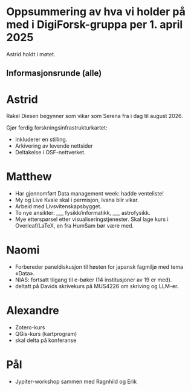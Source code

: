 # Oppsummering av hva vi holder på med i DigiForsk-gruppa per 1. april 2025

Astrid holdt i møtet.

## Informasjonsrunde (alle)

# Astrid

Rakel Diesen begynner som vikar som Serena fra i dag til august 2026.

Gjør ferdig forskningsinfrastrukturkartet:

- Inkluderer en stilling.
- Arkivering av levende nettsider
- Deltakelse i OSF-nettverket.

# Matthew

- Har gjennomført Data management week: hadde venteliste!
- My og Live Kvale skal i permisjon, Ivana blir vikar.
- Arbeid med Livsvitenskapsbygget.
- To nye ansikter: ___ fysikk/informatikk, ___ astrofysikk.
- Mye etterspørsel etter visualiseringstjenester.  Skal lage kurs i Overleaf/LaTeX, en fra HumSam bør være med.

# Naomi

- Forbereder paneldiskusjon til høsten for japansk fagmiljø med tema «Data».
- NIAS: fortsatt tilgang til e-bøker (14 institusjoner av 19 er med).
- deltatt på Davids skrivekurs på MUS4226 om skriving og LLM-er.

# Alexandre

- Zotero-kurs
- QGis-kurs (kartprogram)
- skal delta på konferanse

# Pål

- Jypiter-workshop sammen med Ragnhild og Erik
